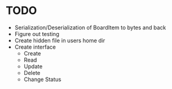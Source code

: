 # TODO

- Serialization/Deserialization of BoardItem to bytes and back
- Figure out testing
- Create hidden file in users home dir
- Create interface
  - Create
  - Read
  - Update
  - Delete
  - Change Status